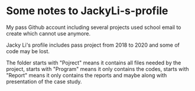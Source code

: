 # Some notes to JackyLi-s-profile

My pass Github account including several projects used school email to create which cannot use anymore.

Jacky Li's profile includes pass project from 2018 to 2020 and some of code may be lost.

The folder starts with "Pojrect" means it contains all files needed by the project, starts with "Program" means it only contains the codes, starts with "Report" means it only contains the reports and maybe along with presentation of the case study.
